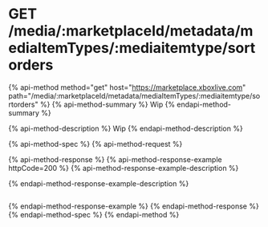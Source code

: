 # GET /media/:marketplaceId/metadata/mediaItemTypes/:mediaitemtype/sortorders

{% api-method method="get" host="https://marketplace.xboxlive.com" path="/media/:marketplaceId/metadata/mediaItemTypes/:mediaitemtype/sortorders" %}
{% api-method-summary %}
Wip
{% endapi-method-summary %}

{% api-method-description %}
Wip
{% endapi-method-description %}

{% api-method-spec %}
{% api-method-request %}

{% api-method-response %}
{% api-method-response-example httpCode=200 %}
{% api-method-response-example-description %}

{% endapi-method-response-example-description %}
```

```
{% endapi-method-response-example %}
{% endapi-method-response %}
{% endapi-method-spec %}
{% endapi-method %}